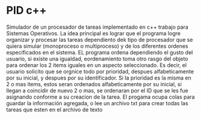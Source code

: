 # PID c++
Simulador de un procesador de tareas implementado en c++ trabajo para Sistemas Operativos.
La idea principal es lograr que el programa logre organizar y procesar las tareas dependiento  dek tipo de procesador que se quiera simular (monoproceso o multiproceso) y de los diferentes ordenes especificados en el sistema.
EL programa ordena dependiendo el gusto del usuario, si existe una igualdad, eordenamiento toma otro rasgo del objeto para ordenar los 2 items iguales en un aspecto seleccionado.
Es decir, el usuario solicito que se orgnice todo por prioridad, despues alfabeticamente por su inicial, y despues por su identificador.
Si la prioridad es la misma en 2 o mas items, estos seran ordenados alfabeticamente por su inicial, si llegan a coincidir de nuevo 2 o mas, se ordenaran por el ID que se les fue asignando conforme a su creacion de la tarea.
El progama ocupa colas para guardar la información agregada, o lee un archivo txt para crear todas las tareas que esten en el archivo de texto
